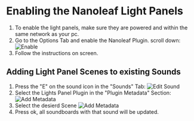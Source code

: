 # Enabling the Nanoleaf Light Panels
1. To enable the light panels, make sure they are powered and within the same network as your pc.
2. Go to the Options Tab and enable the Nanoleaf Plugin. scroll down:
![Enable](https://raw.githubusercontent.com/WElRD/Images/master/ESDSoundboardApp/nanoleaf-options/NanoleafPluginDisabled.png)
3. Follow the instructions on screen.

## Adding Light Panel Scenes to existing Sounds
1. Press the "E" on the sound icon in the "Sounds" Tab:
![Edit Sound](https://raw.githubusercontent.com/WElRD/Images/master/ESDSoundboardApp/nanoleaf-options/LightPanelSelectEdit.png)
2. Select the Lights Panel Plugin in the "Plugin Metadata" Section:
![Add Metadata](https://raw.githubusercontent.com/WElRD/Images/master/ESDSoundboardApp/nanoleaf-options/LightPanelAddMetadata-2.png)
3. Select the desierd Scene
![Add Metadata](https://raw.githubusercontent.com/WElRD/Images/master/ESDSoundboardApp/nanoleaf-options/LightPanelSelectScene.png)
4. Press ok, all soundboards with that sound will be updated.
